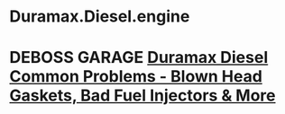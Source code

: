 # Duramax.Diesel.engine
# DEBOSS GARAGE [Duramax Diesel Common Problems - Blown Head Gaskets, Bad Fuel Injectors &amp; More](https://youtu.be/97EKK_MM5Hs)
